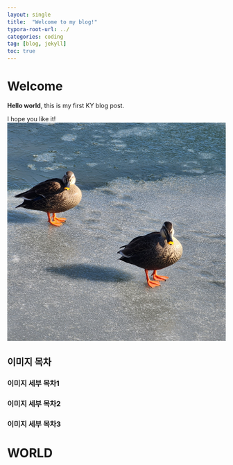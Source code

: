 ```yaml
---
layout: single
title:  "Welcome to my blog!"
typora-root-url: ../
categories: coding
tag: [blog, jekyll]
toc: true
---
```


# Welcome

**Hello world**, this is my first KY blog post.

I hope you like it!<img src="../images/2024-01-25-first/KakaoTalk_20240125_002507760.jpg" alt="KakaoTalk_20240125_002507760" style="zoom:80%;" />

## 이미지 목차

### 이미지 세부 목차1

### 이미지 세부 목차2

### 이미지 세부 목차3



# WORLD



